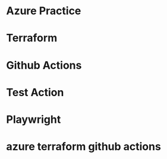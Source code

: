 # Azure Practice
# Terraform
# Github Actions
# Test Action
# Playwright
# azure terraform github actions
